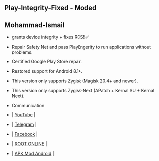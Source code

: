 ## Play-Integrity-Fixed - Moded

## Mohammad-Ismail

- grants device integrity + fixes RCS!!✅
  
- Repair Safety Net and pass PlayEngerity to run applications without problems.

- Certified Google Play Store repair.

- Restored support for Android 8.1+.

- This version only supports Zygisk (Magisk 20.4+ and newer).

- This version only supports Zygisk-Next (APatch + Kernal SU + Kernal Next).

- Communication


- | [YouTube](https://www.youtube.com/@SY4G) |
- | [Telegram](https://t.me/MN312001) |
- | [Facebook](https://www.facebook.com/M.N.312001) |
- | [ROOT ONLINE](https://t.me/ROOT_MN312001) |
- | [APK Mod Android](https://t.me/APK_MN312001) |
